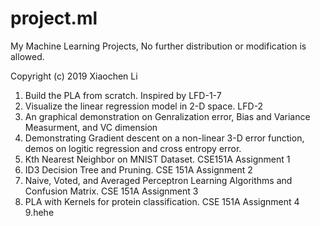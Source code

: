 # project.ml
My Machine Learning Projects, No further distribution or modification is allowed.


Copyright (c) 2019 Xiaochen Li

1. Build the PLA from scratch. Inspired by LFD-1-7
2. Visualize the linear regression model in 2-D space. LFD-2
3. An graphical demonstration on Genralization error, Bias and Variance Measurment, and VC dimension
4. Demonstrating Gradient descent on a non-linear 3-D error function, demos on logitic regression and cross entropy error.
5. Kth Nearest Neighbor on MNIST Dataset. CSE151A Assignment 1
6. ID3 Decision Tree and Pruning. CSE 151A Assignment 2
7. Naive, Voted, and Averaged Perceptron Learning Algorithms and Confusion Matrix. CSE 151A Assignment 3
8. PLA with Kernels for protein classification. CSE 151A Assignment 4 
9.hehe

